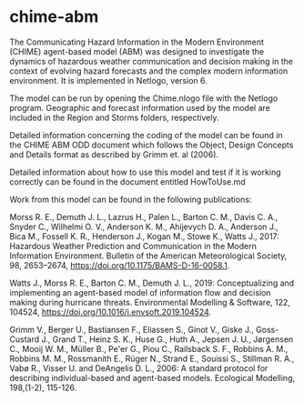 # chime-abm

The Communicating Hazard Information in the Modern Environment (CHIME) agent-based model (ABM) was designed to investigate the dynamics of hazardous weather communication and decision making in the context of evolving hazard forecasts and the complex modern information environment. It is implemented in Netlogo, version 6. 

The model can be run by opening the Chime.nlogo file with the Netlogo program. Geographic and forecast information used by the model are included in the Region and Storms folders, respectively.

Detailed information concerning the coding of the model can be found in the CHIME ABM ODD document which follows the Object, Design Concepts and Details format as described by Grimm et. al (2006). 


Detailed information about how to use this model and test if it is working correctly can be found in the document entitled HowToUse.md


Work from this model can be found in the following publications:

Morss R. E., Demuth J. L., Lazrus H., Palen L., Barton C. M., Davis C. A., Snyder C., Wilhelmi O. V., Anderson K. M., Ahijevych D. A., Anderson J., Bica M., Fossell K. R., Henderson J., Kogan M., Stowe K., Watts J., 2017: Hazardous Weather Prediction and Communication in the Modern Information Environment. Bulletin of the American Meteorological Society, 98, 2653–2674, https://doi.org/10.1175/BAMS-D-16-0058.1.

Watts J., Morss R. E., Barton C. M., Demuth J. L., 2019: Conceptualizing and implementing an agent-based model of information flow and decision making during hurricane threats. Environmental Modelling & Software, 122, 104524, https://doi.org/10.1016/j.envsoft.2019.104524.


Grimm V., Berger U., Bastiansen F., Eliassen S., Ginot V., Giske J., Goss-Custard J., Grand T., Heinz S. K., Huse G., Huth A., Jepsen J. U., Jørgensen C., Mooij W. M., Müller B., Pe'er G., Piou C., Railsback S. F., Robbins A. M., Robbins M. M., Rossmanith E., Rüger N., Strand E., Souissi S., Stillman R. A., Vabø R., Visser U. and DeAngelis D. L., 2006: A standard protocol for describing individual-based and agent-based models. Ecological Modelling, 198,(1-2), 115-126.


